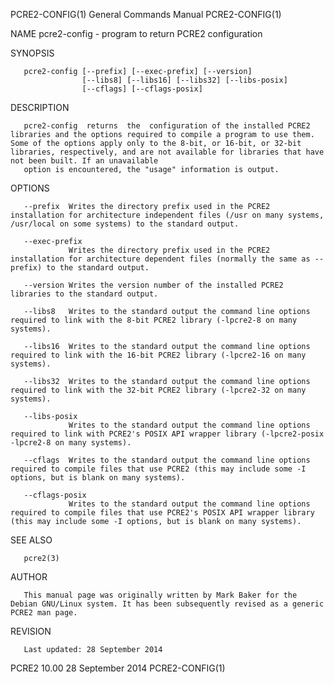 PCRE2-CONFIG(1)                                                                                                                                 General Commands Manual                                                                                                                                 PCRE2-CONFIG(1)

NAME
       pcre2-config - program to return PCRE2 configuration

SYNOPSIS

       pcre2-config [--prefix] [--exec-prefix] [--version]
                    [--libs8] [--libs16] [--libs32] [--libs-posix]
                    [--cflags] [--cflags-posix]

DESCRIPTION

       pcre2-config  returns  the  configuration of the installed PCRE2 libraries and the options required to compile a program to use them. Some of the options apply only to the 8-bit, or 16-bit, or 32-bit libraries, respectively, and are not available for libraries that have not been built. If an unavailable
       option is encountered, the "usage" information is output.

OPTIONS

       --prefix  Writes the directory prefix used in the PCRE2 installation for architecture independent files (/usr on many systems, /usr/local on some systems) to the standard output.

       --exec-prefix
                 Writes the directory prefix used in the PCRE2 installation for architecture dependent files (normally the same as --prefix) to the standard output.

       --version Writes the version number of the installed PCRE2 libraries to the standard output.

       --libs8   Writes to the standard output the command line options required to link with the 8-bit PCRE2 library (-lpcre2-8 on many systems).

       --libs16  Writes to the standard output the command line options required to link with the 16-bit PCRE2 library (-lpcre2-16 on many systems).

       --libs32  Writes to the standard output the command line options required to link with the 32-bit PCRE2 library (-lpcre2-32 on many systems).

       --libs-posix
                 Writes to the standard output the command line options required to link with PCRE2's POSIX API wrapper library (-lpcre2-posix -lpcre2-8 on many systems).

       --cflags  Writes to the standard output the command line options required to compile files that use PCRE2 (this may include some -I options, but is blank on many systems).

       --cflags-posix
                 Writes to the standard output the command line options required to compile files that use PCRE2's POSIX API wrapper library (this may include some -I options, but is blank on many systems).

SEE ALSO

       pcre2(3)

AUTHOR

       This manual page was originally written by Mark Baker for the Debian GNU/Linux system. It has been subsequently revised as a generic PCRE2 man page.

REVISION

       Last updated: 28 September 2014

PCRE2 10.00                                                                                                                                        28 September 2014                                                                                                                                    PCRE2-CONFIG(1)
